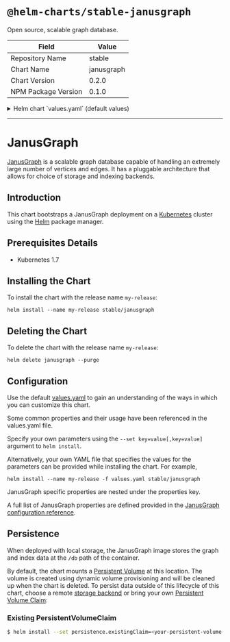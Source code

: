 # `@helm-charts/stable-janusgraph`

Open source, scalable graph database.

| Field               | Value      |
| ------------------- | ---------- |
| Repository Name     | stable     |
| Chart Name          | janusgraph |
| Chart Version       | 0.2.0      |
| NPM Package Version | 0.1.0      |

<details>

<summary>Helm chart `values.yaml` (default values)</summary>

```yaml
# Default values for JanusGraph chart.
# This is a YAML-formatted file.
# Declare variables to be passed into your templates.

image:
  repository: gcr.io/cloud-solutions-images/janusgraph
  tag: v2
  pullPolicy: IfNotPresent

## The default configuration provided here uses attached storage for db and indexing
## For a distributed deployment, increase the number of replicas and choose
## a distributed backend for storage and indexing below (i.e. hbase and elasticsearch)
replicaCount: 1

## set any pod specific resource requests here
resources: {}

service:
  type: ClusterIP # Change to LoadBalancer if you plan to access JanusGraph outside k8s cluster
  port: 8182
  serviceAnnotations:
    # the following line is ignored unless unless using a LoadBalancer with GCP
    # cloud.google.com/load-balancer-type: "Internal"

## This chart can deploy the Elasticsearch as a dependency.
## Use this section to provide elasticsearch chart specific values
elasticsearch:
  deploy: false # change to true if you want to deploy Elasticsearch as a requirement along with this chart
  rbac:
    create: true # required for kubernetes >1.7

properties:
  ## use this section to add or adjust JanusGraph properties as needed
  ## all uncommented values in this section will be placed in the janusgraph.properties file

  ## see http://docs.janusgraph.org/0.2.0/storage-backends.html, choose the desired storage backend
  ## (i.e. berkeleyje, cassandra, cassandrathrift, cql, embeddedcassandra, hbase, inmemory )
  ## for Cloud Bigtable choose hbase
  storage.backend: berkeleyje
  storage.directory: /db/berkeley

  ## Google Cloud Bigtable specific configuration
  ## To use Cloud Bigtable, uncomment the following three lines and replace values
  # storage.hbase.ext.google.bigtable.instance.id: <your-cbt-instance> # replace with your Cloud Bigtable Instance ID
  # storage.hbase.ext.google.bigtable.project.id: <your-cbt-project> # replace with your Cloud Bigtable Project ID
  # storage.hbase.ext.hbase.client.connection.impl: com.google.cloud.bigtable.hbase1_x.BigtableConnection # required for using Cloud Bigtable

  ## Indexing/Search backend configuration (see http://docs.janusgraph.org/latest/index-backends.html)
  index.search.backend: lucene
  index.search.directory: /db/searchindex
  ## choose the index backend you want to use: elasticsearch, es, solr or lucene (default "lucene")
  ## if you plan to use elasticsearch, change to "index.search.backend=elasticsearch"
  ## Elasticsearch configuration (see http://docs.janusgraph.org/latest/elasticsearch.html)
  ## This property is only relevant if you are using Elasticsearch as your index backend.
  # index.search.hostname: <your-es-hostname>
  ## Only set this if you plan to use an elasticsearch deployment created outside of this chart,
  ## If you plan to deploy Elasticsearch as a requirement with this helm chart,
  ## then leave this commented out or empty, it will be filled in automatically
  ## other common properties
  # cache.db-cache: true
  # cache.db-cache-clean-wait: 20
  # cache.db-cache-time: 180000
  # cache.db-cache-size: 0.5

## when using local storage and indexing, choose whether to persist day
persistence:
  enabled: true # set to false if you are testing and do not want to persist data
  path: /db
  accessMode: ReadWriteOnce
  size: 4Gi # adjust size as needed depending on the size of local storage and indexing required
  existingClaim: # to reattach to previously used storage, provide an existing claim (or use --set)

## To make adjustments to janusgraph.properties and gremlin-server.yaml, provide a
## custom ConfigMap in your k8s cluster (using the helm created ConfigMap as a base).
configMapOverrideName: ''
```

</details>

---

# JanusGraph

[JanusGraph](http://janusgraph.org/) is a scalable graph database capable of handling an extremely large number of vertices and edges. It has a pluggable architecture that allows for choice of storage and indexing backends.

## Introduction

This chart bootstraps a JanusGraph deployment on a [Kubernetes](http://kubernetes.io) cluster using the [Helm](https://helm.sh) package manager.

## Prerequisites Details

- Kubernetes 1.7

## Installing the Chart

To install the chart with the release name `my-release`:

```shell
helm install --name my-release stable/janusgraph
```

## Deleting the Chart

To delete the chart with the release name `my-release`:

```shell
helm delete janusgraph --purge
```

## Configuration

Use the default [values.yaml](values.yaml) to gain an understanding of the ways in which you can customize this chart.

Some common properties and their usage have been referenced in the values.yaml file.

Specify your own parameters using the `--set key=value[,key=value]` argument to `helm install`.

Alternatively, your own YAML file that specifies the values for the parameters can be provided while installing the chart. For example,

```shell
helm install --name my-release -f values.yaml stable/janusgraph
```

JanusGraph specific properties are nested under the properties key.

A full list of JanusGraph properties are defined provided in the [JanusGraph configuration reference](http://docs.janusgraph.org/latest/config-ref.html).

## Persistence

When deployed with local storage, the JanusGraph image stores the graph and index data at the `/db` path of the container.

By default, the chart mounts a [Persistent Volume](http://kubernetes.io/docs/user-guide/persistent-volumes/) at this location. The volume is created using dynamic volume provisioning and will be cleaned up when the chart is deleted. To persist data outside of this lifecycle of this chart, choose a remote [storage backend](http://docs.janusgraph.org/0.2.0/storage-backends.html) or bring your own [Persistent Volume Claim](https://kubernetes.io/docs/tasks/configure-pod-container/configure-persistent-volume-storage#create-a-persistentvolumeclaim):

### Existing PersistentVolumeClaim

```bash
$ helm install --set persistence.existingClaim=<your-persistent-volume-claim> stable/janusgraph
```

